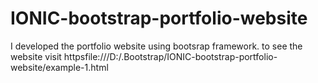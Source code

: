 # IONIC-bootstrap-portfolio-website
I developed the portfolio website using bootsrap framework. to see the website visit httpsfile:///D:/.Bootstrap/IONIC-bootstrap-portfolio-website/example-1.html
